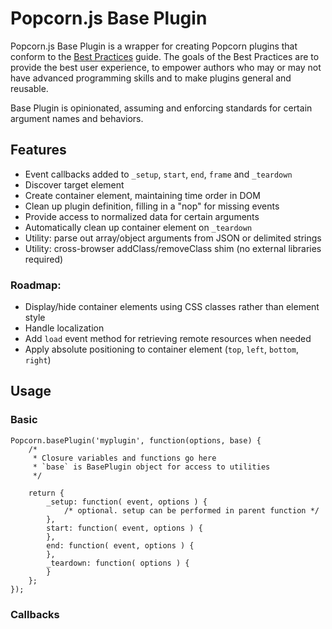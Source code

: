 # Popcorn.js Base Plugin

Popcorn.js Base Plugin is a wrapper for creating Popcorn plugins that
conform to the [Best Practices](http://popcornjs.org/API/best-practices)
guide. The goals of the Best Practices are to provide the best user
experience, to empower authors who may or may not have advanced
programming skills and to make plugins general and reusable.

Base Plugin is opinionated, assuming and enforcing standards for certain
argument names and behaviors.

## Features

- Event callbacks added to `_setup`, `start`, `end`, `frame` and `_teardown`
- Discover target element
- Create container element, maintaining time order in DOM
- Clean up plugin definition, filling in a "nop" for missing events
- Provide access to normalized data for certain arguments
- Automatically clean up container element on `_teardown`
- Utility: parse out array/object arguments from JSON or delimited strings
- Utility: cross-browser addClass/removeClass shim (no external libraries required)

### Roadmap:
- Display/hide container elements using CSS classes rather than element style
- Handle localization
- Add `load` event method for retrieving remote resources when needed
- Apply absolute positioning to container element (`top`, `left`, `bottom`, `right`)

## Usage

### Basic

	Popcorn.basePlugin('myplugin', function(options, base) {
		/*
		 * Closure variables and functions go here
		 * `base` is BasePlugin object for access to utilities
		 */

		return {
			_setup: function( event, options ) {
				/* optional. setup can be performed in parent function */
			},
			start: function( event, options ) {
			},
			end: function( event, options ) {
			},
			_teardown: function( options ) {
			}
		};
	});

### Callbacks

